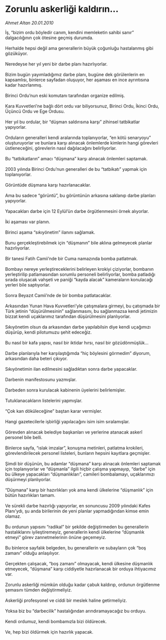 # Zorunlu askerliği kaldırın...

*Ahmet Altan 20.01.2010*

<div class="taraf_structure_2col_1zq">
<div class="margen_n">



 <p>İş, “bizim ordu böyledir canım, kendini memleketin sahibi sanır” dalgacılığının çok ötesine geçmiş durumda. <br/><br/>Herhalde hepsi değil ama generallerin büyük çoğunluğu hastalanmış gibi gözüküyor. <br/><br/>Neredeyse her yıl yeni bir darbe planı hazırlıyorlar. <br/><br/>Bizim bugün yayımladığımız darbe planı, bugüne dek görülenlerin en kapsamlısı, binlerce sayfadan oluşuyor, her aşaması en ince ayrıntısına kadar hazırlanmış. <br/><br/>Birinci Ordu’nun eski komutanı tarafından organize edilmiş. <br/><br/>Kara Kuvvetleri’ne bağlı dört ordu var biliyorsunuz, Birinci Ordu, İkinci Ordu, Üçüncü Ordu ve Ege Ordusu. <br/><br/>Her yıl bu ordular, bir “düşman saldırısına karşı” zihinsel tatbikatlar yapıyorlar. <br/><br/>Orduların generalleri kendi aralarında toplanıyorlar, “en kötü senaryoyu” oluşturuyorlar ve bunlara karşı alınacak önlemlerde kimlerin hangi görevleri üstleneceğini, görevlerin nasıl dağılacağını belirliyorlar. <br/><br/>Bu “tatbikatların” amacı “düşmana” karşı alınacak önlemleri saptamak. <br/><br/>2003 yılında Birinci Ordu’nun generalleri de bu “tatbikatı” yapmak için toplanıyorlar. <br/><br/>Görüntüde düşmana karşı hazırlanacaklar. <br/><br/>Ama bu sadece “görüntü”, bu görüntünün arkasına saklanıp darbe planları yapıyorlar. <br/><br/>Yapacakları darbe için 12 Eylül’ün darbe örgütlenmesini örnek alıyorlar. <br/><br/>İki aşaması var planın. <br/><br/>Birinci aşama “sıkıyönetim” ilanını sağlamak. <br/><br/>Bunu gerçekleştirebilmek için “düşmanın” bile aklına gelmeyecek planlar hazırlıyorlar. <br/><br/>Bir tanesi Fatih Camii’nde bir Cuma namazında bomba patlatmak. <br/><br/>Bombayı nereye yerleştireceklerini belirleyen krokiyi çiziyorlar, bombanın yerleştirilip patlamasından sorumlu personeli belirliyorlar, bomba patladığı sırada oluşacak vahşeti ve paniği “kayda alacak” kameraların konulacağı yerleri bile saptıyorlar. <br/><br/>Sonra Beyazıt Camii’nde de bir bomba patlatacaklar. <br/><br/>Arkasından Yunan Hava Kuvvetleri’yle çatışmalara girmeyi, bu çatışmada bir Türk jetinin “düşürülmesinin” sağlanmasını, bu sağlanmazsa kendi jetimizin bizzat kendi uçaklarımız tarafından düşürülmesini planlıyorlar. <br/><br/>Sıkıyönetim olsun da arkasından darbe yapılabilsin diye kendi uçağımızı düşürüp, kendi pilotumuzu şehit edeceğiz. <br/><br/>Bu nasıl bir kafa yapısı, nasıl bir iktidar hırsı, nasıl bir gözüdönmüşlük... <br/><br/>Darbe planlarıyla her karşılaştığımda “hiç böylesini görmedim” diyorum, arkasından daha beteri çıkıyor. <br/><br/>Sıkıyönetimin ilan edilmesini sağladıktan sonra darbe yapacaklar. <br/><br/>Darbenin manifestosunu yazmışlar. <br/><br/>Darbeden sonra kurulacak kabinenin üyelerini belirlemişler. <br/><br/>Tutuklanacakların listelerini yapmışlar. <br/><br/>“Çok kan döküleceğine” baştan karar vermişler. <br/><br/>Hangi gazetecilerle işbirliği yapılacağını isim isim sıralamışlar. <br/><br/>Görevden alınacak belediye başkanları ve yerlerine atanacak askerî personel bile belli. <br/><br/>Binlerce sayfa, “ıslak imzalar”, konuşma metinleri, patlatma krokileri, görevlendirilecek personel listeleri, bunların hepsini kayıtlara geçmişler. <br/><br/>Şimdi bir düşünün, bu adamlar “düşmana” karşı alınacak önlemleri saptamak için toplanıyorlar ve “düşmanla” ilgili hiçbir çalışma yapmayıp, “darbe” için bu ülkeye yapacakları “düşmanlıkları”, camileri bombalamayı, uçaklarımızı düşürmeyi planlıyorlar. <br/><br/>“Düşmana” karşı bir hazırlıkları yok ama kendi ülkelerine “düşmanlık” için bütün hazırlıkları tamam. <br/><br/>Ve sürekli darbe hazırlığı yapıyorlar, en sonuncusu 2009 yılındaki Kafes Planı’ydı, şu anda birilerinin de yeni planlar yapmadığından kimse emin olamaz. <br/><br/>Bu ordunun yapısını “radikal” bir şekilde değiştirmeden bu generallerin hastalıklarını iyileştiremeyiz, generallerin kendi ülkelerine “düşmanlık etmeyi” görev zannetmelerinin önüne geçemeyiz. <br/><br/>Bu binlerce sayfalık belgeden, bu generallerin ve subayların çok “boş zamanı” olduğu anlaşılıyor. <br/><br/>Gerçekten çalışacak, “boş zamanı” olmayacak, kendi ülkesine düşmanlık etmeyecek, “düşmana” karşı ciddiyetle hazırlanacak bir orduya ihtiyacımız var. <br/><br/>Zorunlu askerliği mümkün olduğu kadar çabuk kaldırıp, ordunun örgütlenme şemasını tümden değiştirmeliyiz. <br/><br/>Askerliği profesyonel ve ciddi bir meslek haline getirmeliyiz. <br/><br/>Yoksa biz bu “darbecilik” hastalığından arındıramayacağız bu orduyu. <br/><br/>Kendi ordumuz, kendi bombamızla bizi öldürecek. <br/><br/>Ve, hep bizi öldürmek için hazırlık yapacak.</p>
<br/>
<br/>
<br/>



<br/>


<div id="taraf_not">
</div>

</div>


</div>
